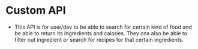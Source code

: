 # Custom API
* This API is for user/dev to be able to search for certain kind of food and be able to return its ingredients and calories. They cna also be able to filter out ingredient or search for recipes for that certain ingredients.